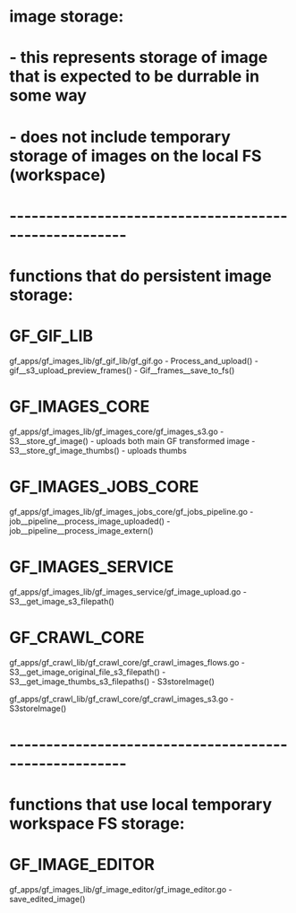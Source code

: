 




# image storage:
#   - this represents storage of image that is expected to be durrable in some way
#   - does not include temporary storage of images on the local FS (workspace)

# ------------------------------------------------------
# functions that do persistent image storage:

# GF_GIF_LIB
gf_apps/gf_images_lib/gf_gif_lib/gf_gif.go
    - Process_and_upload()
    - gif__s3_upload_preview_frames()
    - Gif__frames__save_to_fs()

# GF_IMAGES_CORE
gf_apps/gf_images_lib/gf_images_core/gf_images_s3.go
    - S3__store_gf_image()        - uploads both main GF transformed image
    - S3__store_gf_image_thumbs() - uploads thumbs

# GF_IMAGES_JOBS_CORE
gf_apps/gf_images_lib/gf_images_jobs_core/gf_jobs_pipeline.go
    - job__pipeline__process_image_uploaded()
    - job__pipeline__process_image_extern()

# GF_IMAGES_SERVICE
gf_apps/gf_images_lib/gf_images_service/gf_image_upload.go
    - S3__get_image_s3_filepath()

# GF_CRAWL_CORE
gf_apps/gf_crawl_lib/gf_crawl_core/gf_crawl_images_flows.go
    - S3__get_image_original_file_s3_filepath()
    - S3__get_image_thumbs_s3_filepaths()
    - S3storeImage()

gf_apps/gf_crawl_lib/gf_crawl_core/gf_crawl_images_s3.go
    - S3storeImage()

# ------------------------------------------------------
# functions that use local temporary workspace FS storage:

# GF_IMAGE_EDITOR
gf_apps/gf_images_lib/gf_image_editor/gf_image_editor.go
    - save_edited_image()